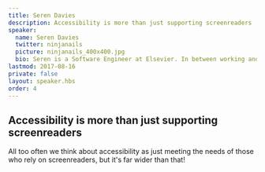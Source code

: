 ```yaml
---
title: Seren Davies
description: Accessibility is more than just supporting screenreaders
speaker:
  name: Seren Davies
  twitter: ninjanails
  picture: ninjanails_400x400.jpg
  bio: Seren is a Software Engineer at Elsevier. In between working and promoting accessibility she can can be found doing the occasional bit of nail art.
lastmod: 2017-08-16
private: false
layout: speaker.hbs
order: 4
---
```


## Accessibility is more than just supporting screenreaders

All too often we think about accessibility as just meeting the needs of those who rely on screenreaders, but it's far wider than that!
